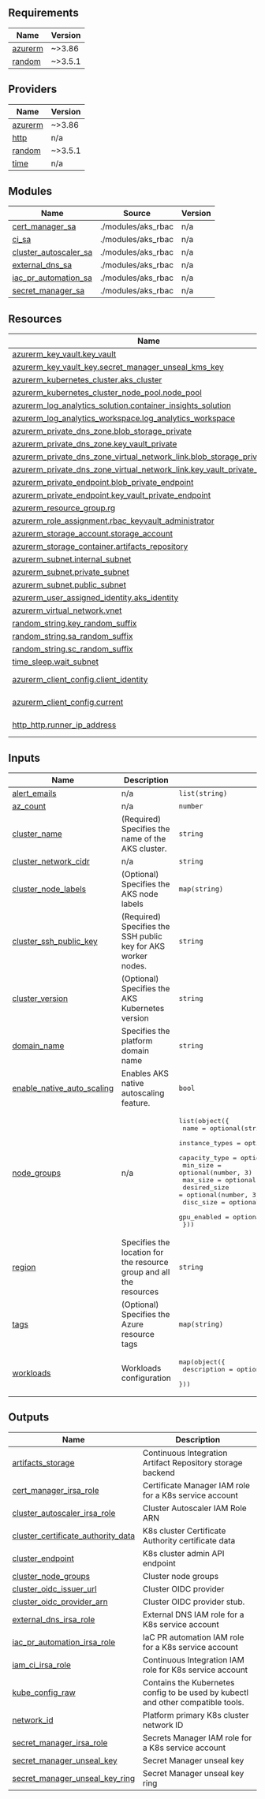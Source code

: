 <!-- BEGIN_TF_DOCS -->
## Requirements

| Name | Version |
|------|---------|
| <a name="requirement_azurerm"></a> [azurerm](#requirement\_azurerm) | ~>3.86 |
| <a name="requirement_random"></a> [random](#requirement\_random) | ~>3.5.1 |

## Providers

| Name | Version |
|------|---------|
| <a name="provider_azurerm"></a> [azurerm](#provider\_azurerm) | ~>3.86 |
| <a name="provider_http"></a> [http](#provider\_http) | n/a |
| <a name="provider_random"></a> [random](#provider\_random) | ~>3.5.1 |
| <a name="provider_time"></a> [time](#provider\_time) | n/a |

## Modules

| Name | Source | Version |
|------|--------|---------|
| <a name="module_cert_manager_sa"></a> [cert\_manager\_sa](#module\_cert\_manager\_sa) | ./modules/aks_rbac | n/a |
| <a name="module_ci_sa"></a> [ci\_sa](#module\_ci\_sa) | ./modules/aks_rbac | n/a |
| <a name="module_cluster_autoscaler_sa"></a> [cluster\_autoscaler\_sa](#module\_cluster\_autoscaler\_sa) | ./modules/aks_rbac | n/a |
| <a name="module_external_dns_sa"></a> [external\_dns\_sa](#module\_external\_dns\_sa) | ./modules/aks_rbac | n/a |
| <a name="module_iac_pr_automation_sa"></a> [iac\_pr\_automation\_sa](#module\_iac\_pr\_automation\_sa) | ./modules/aks_rbac | n/a |
| <a name="module_secret_manager_sa"></a> [secret\_manager\_sa](#module\_secret\_manager\_sa) | ./modules/aks_rbac | n/a |

## Resources

| Name | Type |
|------|------|
| [azurerm_key_vault.key_vault](https://registry.terraform.io/providers/hashicorp/azurerm/latest/docs/resources/key_vault) | resource |
| [azurerm_key_vault_key.secret_manager_unseal_kms_key](https://registry.terraform.io/providers/hashicorp/azurerm/latest/docs/resources/key_vault_key) | resource |
| [azurerm_kubernetes_cluster.aks_cluster](https://registry.terraform.io/providers/hashicorp/azurerm/latest/docs/resources/kubernetes_cluster) | resource |
| [azurerm_kubernetes_cluster_node_pool.node_pool](https://registry.terraform.io/providers/hashicorp/azurerm/latest/docs/resources/kubernetes_cluster_node_pool) | resource |
| [azurerm_log_analytics_solution.container_insights_solution](https://registry.terraform.io/providers/hashicorp/azurerm/latest/docs/resources/log_analytics_solution) | resource |
| [azurerm_log_analytics_workspace.log_analytics_workspace](https://registry.terraform.io/providers/hashicorp/azurerm/latest/docs/resources/log_analytics_workspace) | resource |
| [azurerm_private_dns_zone.blob_storage_private](https://registry.terraform.io/providers/hashicorp/azurerm/latest/docs/resources/private_dns_zone) | resource |
| [azurerm_private_dns_zone.key_vault_private](https://registry.terraform.io/providers/hashicorp/azurerm/latest/docs/resources/private_dns_zone) | resource |
| [azurerm_private_dns_zone_virtual_network_link.blob_storage_private_link](https://registry.terraform.io/providers/hashicorp/azurerm/latest/docs/resources/private_dns_zone_virtual_network_link) | resource |
| [azurerm_private_dns_zone_virtual_network_link.key_vault_private_link](https://registry.terraform.io/providers/hashicorp/azurerm/latest/docs/resources/private_dns_zone_virtual_network_link) | resource |
| [azurerm_private_endpoint.blob_private_endpoint](https://registry.terraform.io/providers/hashicorp/azurerm/latest/docs/resources/private_endpoint) | resource |
| [azurerm_private_endpoint.key_vault_private_endpoint](https://registry.terraform.io/providers/hashicorp/azurerm/latest/docs/resources/private_endpoint) | resource |
| [azurerm_resource_group.rg](https://registry.terraform.io/providers/hashicorp/azurerm/latest/docs/resources/resource_group) | resource |
| [azurerm_role_assignment.rbac_keyvault_administrator](https://registry.terraform.io/providers/hashicorp/azurerm/latest/docs/resources/role_assignment) | resource |
| [azurerm_storage_account.storage_account](https://registry.terraform.io/providers/hashicorp/azurerm/latest/docs/resources/storage_account) | resource |
| [azurerm_storage_container.artifacts_repository](https://registry.terraform.io/providers/hashicorp/azurerm/latest/docs/resources/storage_container) | resource |
| [azurerm_subnet.internal_subnet](https://registry.terraform.io/providers/hashicorp/azurerm/latest/docs/resources/subnet) | resource |
| [azurerm_subnet.private_subnet](https://registry.terraform.io/providers/hashicorp/azurerm/latest/docs/resources/subnet) | resource |
| [azurerm_subnet.public_subnet](https://registry.terraform.io/providers/hashicorp/azurerm/latest/docs/resources/subnet) | resource |
| [azurerm_user_assigned_identity.aks_identity](https://registry.terraform.io/providers/hashicorp/azurerm/latest/docs/resources/user_assigned_identity) | resource |
| [azurerm_virtual_network.vnet](https://registry.terraform.io/providers/hashicorp/azurerm/latest/docs/resources/virtual_network) | resource |
| [random_string.key_random_suffix](https://registry.terraform.io/providers/hashicorp/random/latest/docs/resources/string) | resource |
| [random_string.sa_random_suffix](https://registry.terraform.io/providers/hashicorp/random/latest/docs/resources/string) | resource |
| [random_string.sc_random_suffix](https://registry.terraform.io/providers/hashicorp/random/latest/docs/resources/string) | resource |
| [time_sleep.wait_subnet](https://registry.terraform.io/providers/hashicorp/time/latest/docs/resources/sleep) | resource |
| [azurerm_client_config.client_identity](https://registry.terraform.io/providers/hashicorp/azurerm/latest/docs/data-sources/client_config) | data source |
| [azurerm_client_config.current](https://registry.terraform.io/providers/hashicorp/azurerm/latest/docs/data-sources/client_config) | data source |
| [http_http.runner_ip_address](https://registry.terraform.io/providers/hashicorp/http/latest/docs/data-sources/http) | data source |

## Inputs

| Name | Description | Type | Default | Required |
|------|-------------|------|---------|:--------:|
| <a name="input_alert_emails"></a> [alert\_emails](#input\_alert\_emails) | n/a | `list(string)` | `[]` | no |
| <a name="input_az_count"></a> [az\_count](#input\_az\_count) | n/a | `number` | `1` | no |
| <a name="input_cluster_name"></a> [cluster\_name](#input\_cluster\_name) | (Required) Specifies the name of the AKS cluster. | `string` | `"CGDevX"` | no |
| <a name="input_cluster_network_cidr"></a> [cluster\_network\_cidr](#input\_cluster\_network\_cidr) | n/a | `string` | `"10.1.0.0/16"` | no |
| <a name="input_cluster_node_labels"></a> [cluster\_node\_labels](#input\_cluster\_node\_labels) | (Optional) Specifies the AKS node labels | `map(string)` | <pre>{<br>  "provisioned-by": "cg-devx"<br>}</pre> | no |
| <a name="input_cluster_ssh_public_key"></a> [cluster\_ssh\_public\_key](#input\_cluster\_ssh\_public\_key) | (Required) Specifies the SSH public key for AKS worker nodes. | `string` | `""` | no |
| <a name="input_cluster_version"></a> [cluster\_version](#input\_cluster\_version) | (Optional) Specifies the AKS Kubernetes version | `string` | `"1.30"` | no |
| <a name="input_domain_name"></a> [domain\_name](#input\_domain\_name) | Specifies the platform domain name | `string` | n/a | yes |
| <a name="input_enable_native_auto_scaling"></a> [enable\_native\_auto\_scaling](#input\_enable\_native\_auto\_scaling) | Enables AKS native autoscaling feature. | `bool` | `false` | no |
| <a name="input_node_groups"></a> [node\_groups](#input\_node\_groups) | n/a | <pre>list(object({<br>    name           = optional(string, "default")<br>    instance_types = optional(list(string), ["Standard_B2ms"])<br>    capacity_type  = optional(string, "Regular")<br>    min_size       = optional(number, 3)<br>    max_size       = optional(number, 5)<br>    desired_size   = optional(number, 3)<br>    disc_size      = optional(number, 50)<br>    gpu_enabled    = optional(bool, false)<br>  }))</pre> | <pre>[<br>  {<br>    "capacity_type": "on_demand",<br>    "desired_size": 3,<br>    "instance_types": [<br>      "Standard_B2ms"<br>    ],<br>    "max_size": 5,<br>    "min_size": 3,<br>    "name": "default"<br>  }<br>]</pre> | no |
| <a name="input_region"></a> [region](#input\_region) | Specifies the location for the resource group and all the resources | `string` | `"westeurope"` | no |
| <a name="input_tags"></a> [tags](#input\_tags) | (Optional) Specifies the Azure resource tags | `map(string)` | <pre>{<br>  "provisioned-by": "cg-devx"<br>}</pre> | no |
| <a name="input_workloads"></a> [workloads](#input\_workloads) | Workloads configuration | <pre>map(object({<br>    description = optional(string, "")<br>  }))</pre> | `{}` | no |

## Outputs

| Name | Description |
|------|-------------|
| <a name="output_artifacts_storage"></a> [artifacts\_storage](#output\_artifacts\_storage) | Continuous Integration Artifact Repository storage backend |
| <a name="output_cert_manager_irsa_role"></a> [cert\_manager\_irsa\_role](#output\_cert\_manager\_irsa\_role) | Certificate Manager IAM role for a K8s service account |
| <a name="output_cluster_autoscaler_irsa_role"></a> [cluster\_autoscaler\_irsa\_role](#output\_cluster\_autoscaler\_irsa\_role) | Cluster Autoscaler IAM Role ARN |
| <a name="output_cluster_certificate_authority_data"></a> [cluster\_certificate\_authority\_data](#output\_cluster\_certificate\_authority\_data) | K8s cluster Certificate Authority certificate data |
| <a name="output_cluster_endpoint"></a> [cluster\_endpoint](#output\_cluster\_endpoint) | K8s cluster admin API endpoint |
| <a name="output_cluster_node_groups"></a> [cluster\_node\_groups](#output\_cluster\_node\_groups) | Cluster node groups |
| <a name="output_cluster_oidc_issuer_url"></a> [cluster\_oidc\_issuer\_url](#output\_cluster\_oidc\_issuer\_url) | Cluster OIDC provider |
| <a name="output_cluster_oidc_provider_arn"></a> [cluster\_oidc\_provider\_arn](#output\_cluster\_oidc\_provider\_arn) | Cluster OIDC provider stub. |
| <a name="output_external_dns_irsa_role"></a> [external\_dns\_irsa\_role](#output\_external\_dns\_irsa\_role) | External DNS IAM role for a K8s service account |
| <a name="output_iac_pr_automation_irsa_role"></a> [iac\_pr\_automation\_irsa\_role](#output\_iac\_pr\_automation\_irsa\_role) | IaC PR automation IAM role for a K8s service account |
| <a name="output_iam_ci_irsa_role"></a> [iam\_ci\_irsa\_role](#output\_iam\_ci\_irsa\_role) | Continuous Integration IAM role for K8s service account |
| <a name="output_kube_config_raw"></a> [kube\_config\_raw](#output\_kube\_config\_raw) | Contains the Kubernetes config to be used by kubectl and other compatible tools. |
| <a name="output_network_id"></a> [network\_id](#output\_network\_id) | Platform primary K8s cluster network ID |
| <a name="output_secret_manager_irsa_role"></a> [secret\_manager\_irsa\_role](#output\_secret\_manager\_irsa\_role) | Secrets Manager IAM role for a K8s service account |
| <a name="output_secret_manager_unseal_key"></a> [secret\_manager\_unseal\_key](#output\_secret\_manager\_unseal\_key) | Secret Manager unseal key |
| <a name="output_secret_manager_unseal_key_ring"></a> [secret\_manager\_unseal\_key\_ring](#output\_secret\_manager\_unseal\_key\_ring) | Secret Manager unseal key ring |
<!-- END_TF_DOCS -->